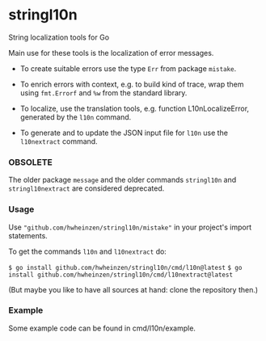 # stringl10n
String localization tools for Go

Main use for these tools is the localization of error messages.

- To create suitable errors use the type `Err` from package `mistake`.

- To enrich errors with context, e.g. to build kind of trace, wrap them using `fmt.Errorf` and `%w` from the standard library.

- To localize, use the translation tools, e.g. function L10nLocalizeError, generated by the `l10n` command.

- To generate and to update the JSON input file for `l10n` use the `l10nextract` command.


### OBSOLETE
The older package `message` and the older commands `stringl10n` and `stringl10nextract` are considered deprecated.


### Usage
Use `"github.com/hwheinzen/stringl10n/mistake"` in your project's import statements.

To get the commands `l10n` and `l10nextract` do:

`$ go install github.com/hwheinzen/stringl10n/cmd/l10n@latest`
`$ go install github.com/hwheinzen/stringl10n/cmd/l10nextract@latest`

(But maybe you like to have all sources at hand: clone the repository then.)


### Example
Some example code can be found in cmd/l10n/example.

